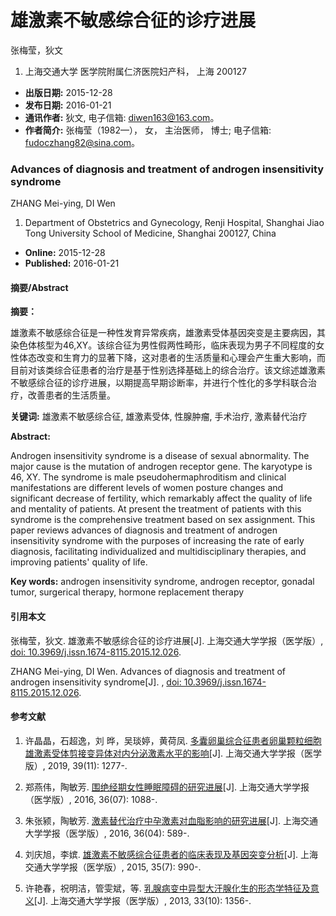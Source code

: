 # 雄激素不敏感综合征的诊疗进展

张梅莹，狄文     
1.  上海交通大学 医学院附属仁济医院妇产科， 上海 200127

-   **出版日期:** 2015-12-28  
-   **发布日期:** 2016-01-21  
-   **通讯作者:** 狄文, 电子信箱: diwen163@163.com。
-   **作者简介:** 张梅莹（1982—）， 女， 主治医师， 博士; 电子信箱: fudoczhang82@sina.com。

### Advances of diagnosis and treatment of androgen insensitivity syndrome

ZHANG Mei-ying, DI Wen     
1.  Department of Obstetrics and Gynecology, Renji Hospital, Shanghai Jiao Tong University School of Medicine, Shanghai 200127, China

-   **Online:** 2015-12-28  
-   **Published:** 2016-01-21  

#### 摘要/Abstract

**摘要：**

雄激素不敏感综合征是一种性发育异常疾病，雄激素受体基因突变是主要病因，其染色体核型为46,XY。该综合征为男性假两性畸形，临床表现为男子不同程度的女性体态改变和生育力的显著下降，这对患者的生活质量和心理会产生重大影响，而目前对该类综合征患者的治疗是基于性别选择基础上的综合治疗。该文综述雄激素不敏感综合征的诊疗进展，以期提高早期诊断率，并进行个性化的多学科联合治疗，改善患者的生活质量。

**关键词:** 雄激素不敏感综合征, 雄激素受体, 性腺肿瘤, 手术治疗, 激素替代治疗

**Abstract:**

Androgen insensitivity syndrome is a disease of sexual abnormality. The major cause is the mutation of androgen receptor gene. The karyotype is 46, XY. The syndrome is male pseudohermaphroditism and clinical manifestations are different levels of women posture changes and significant decrease of fertility, which remarkably affect the quality of life and mentality of patients. At present the treatment of patients with this syndrome is the comprehensive treatment based on sex assignment. This paper reviews advances of diagnosis and treatment of androgen insensitivity syndrome with the purposes of increasing the rate of early diagnosis, facilitating individualized and multidisciplinary therapies, and improving patients' quality of life.

**Key words:** androgen insensitivity syndrome, androgen receptor, gonadal tumor, surgerical therapy, hormone replacement therapy

#### 引用本文

张梅莹，狄文. 雄激素不敏感综合征的诊疗进展[J]. 上海交通大学学报（医学版）, [doi: 10.3969/j.issn.1674-8115.2015.12.026](https://doi.org/10.3969/j.issn.1674-8115.2015.12.026).

ZHANG Mei-ying, DI Wen. Advances of diagnosis and treatment of androgen insensitivity syndrome[J]. , [doi: 10.3969/j.issn.1674-8115.2015.12.026](https://doi.org/10.3969/j.issn.1674-8115.2015.12.026).

#### 参考文献

1. 许晶晶，石超逸，刘 晔，吴琰婷，黄荷凤. [多囊卵巢综合征患者卵巢颗粒细胞雄激素受体剪接变异体对内分泌激素水平的影响](https://xuebao.shsmu.edu.cn/CN/10.3969/j.issn.1674-8115.2019.11.010)[J]. 上海交通大学学报（医学版）, 2019, 39(11): 1277-.

2. 郑燕伟，陶敏芳. [围绝经期女性睡眠障碍的研究进展](https://xuebao.shsmu.edu.cn/CN/10.3969/j.issn.1674-8115.2016.07.026)[J]. 上海交通大学学报（医学版）, 2016, 36(07): 1088-.

3. 朱张颍，陶敏芳. [激素替代治疗中孕激素对血脂影响的研究进展](https://xuebao.shsmu.edu.cn/CN/10.3969/j.issn.1674-8115.2016.04.026)[J]. 上海交通大学学报（医学版）, 2016, 36(04): 589-.

4. 刘庆旭，李嫔. [雄激素不敏感综合征患者的临床表现及基因突变分析](https://xuebao.shsmu.edu.cn/CN/10.3969/j.issn.1674-8115.2015.07.011)[J]. 上海交通大学学报（医学版）, 2015, 35(7): 990-.

5. 许艳春，祝明洁，管雯斌，等. [乳腺病变中异型大汗腺化生的形态学特征及意义](https://xuebao.shsmu.edu.cn/CN/10.3969/j.issn.1674-8115.2013.10.009)[J]. 上海交通大学学报（医学版）, 2013, 33(10): 1356-.